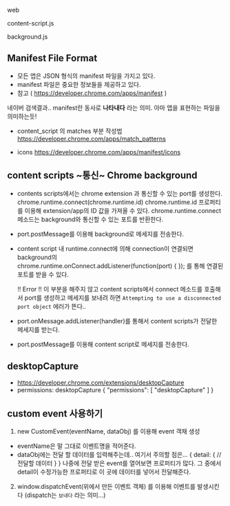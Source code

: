 web

content-script.js

background.js

## Manifest File Format
 - 모든 앱은 JSON 형식의 manifest 파일을 가지고 있다.
 - manifest 파일은 중요한 정보들을 제공하고 있다.
 - 참고 ( https://developer.chrome.com/apps/manifest )

 네이버 검색결과.. manifest란 동사로 **나타내다** 라는 의미. 아마 앱을 표현하는 파일을 의미하는듯!
 
 - content_script 의 matches 부분 작성법
  https://developer.chrome.com/apps/match_patterns

 - icons
  https://developer.chrome.com/apps/manifest/icons

## content scripts ~통신~ Chrome background
 - contents scripts에서는 chrome extension 과 통신할 수 있는 port를 생성한다.
   chrome.runtime.connect(chrome.runtime.id)
   chrome.runtime.id 프로퍼티를 이용해 extension/app의 ID 값을 가져올 수 있다.
   chrome.runtime.connect 메소드는 background와 통신할 수 있는 포트를 반환한다.

 - port.postMessage를 이용해 background로 메세지를 전송한다.

 - content script 내 runtime.connect에 의해 connection이 연결되면 background의  
   chrome.runtime.onConnect.addListener(function(port) {
   });
   를 통해 연결된 포트를 받을 수 있다.

    !! Error !! 
    이 부분을 해주지 않고 content scripts에서 connect 메소드를 호출해서 port를 생성하고 메세지를 보내려 하면
    `Attempting to use a disconnected port object`  에러가 뜬다..

 - port.onMessage.addListener(handler)를 통해서 content scripts가 전달한 메세지를 받는다.

 - port.postMessage를 이용해 content script로 메세지를 전송한다.

## desktopCapture
 - https://developer.chrome.com/extensions/desktopCapture
 - permissions: desktopCapture
   {
     "permissions": [
       "desktopCapture"
     ]
   }

## custom event 사용하기
 1. new CustomEvent(eventName, dataObj) 를 이용해 event 객채 생성
  - eventName은 말 그대로 이벤트명을 적어준다.
  - dataObj에는 전달 할 데이터를 입력해주는데.. 여기서 주의할 점은...
    {
      detail: {
        // 전달할 데이터 
      }
    }
    나중에 전달 받은 event를 열어보면 프로퍼티가 많다. 그 중에서 detail이 수정가능한 프로퍼티로
    이 곳에 데이터를 넣어서 전달해준다.
  
  2. window.dispatchEvent(위에서 만든 이벤트 객체) 를 이용해 이벤트를 발생시킨다 (dispatch는 `보내다` 라는 의미...)